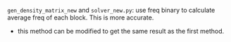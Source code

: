 `gen_density_matrix_new` and `solver_new.py`: use freq binary to calculate average freq of each block. This is more accurate.
* this method can be modified to get the same result as the first method.
